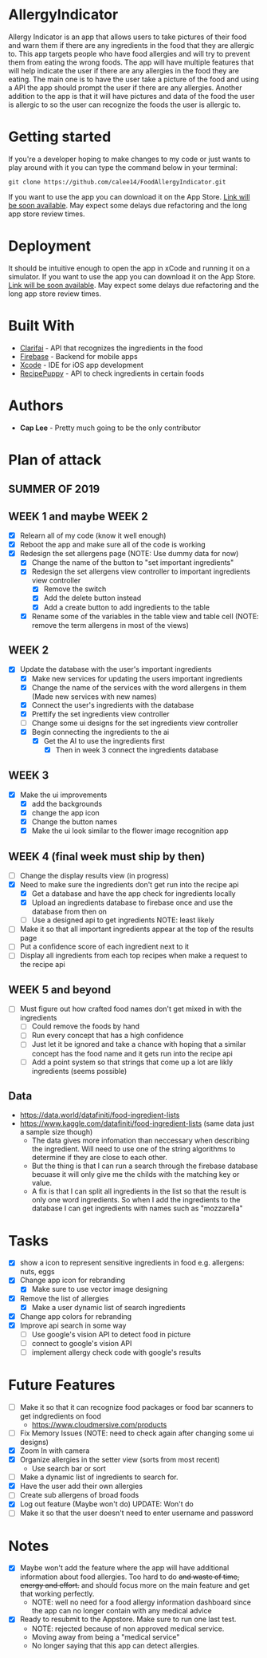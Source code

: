 # AllergyIndicator
Allergy Indicator is an app that allows users to take pictures of their food and warn them if there are any ingredients in the food that they are allergic to. This app targets people who have food allergies and will try to prevent them from eating the wrong foods. The app will have multiple features that will help indicate the user if there are any allergies in the food they are eating. The main one is to have the user take a picture of the food and using a API the app should prompt the user if there are any allergies. Another addition to the app is that it will have pictures and data of the food the user is allergic to so the user can recognize the foods the user is allergic to. 

# Getting started
If you're a developer hoping to make changes to my code or just wants to play around with it you can type the command below in your terminal:
```
git clone https://github.com/calee14/FoodAllergyIndicator.git
```
If you want to use the app you can download it on the App Store. [Link will be soon available](). May expect some delays due refactoring and the long app store review times. 
# Deployment
It should be intuitive enough to open the app in xCode and running it on a simulator.
If you want to use the app you can download it on the App Store. [Link will be soon available](). May expect some delays due refactoring and the long app store review times. 
# Built With
- [Clarifai](https://clarifai.com) - API that recognizes the ingredients in the food
- [Firebase](https://firebase.google.com) - Backend for mobile apps
- [Xcode](https://developer.apple.com/xcode/) - IDE for iOS app development
- [RecipePuppy](http://www.recipepuppy.com/about/api/) - API to check ingredients in certain foods

# Authors
- **Cap Lee** - Pretty much going to be the only contributor

# Plan of attack
## SUMMER OF 2019
## WEEK 1 and maybe WEEK 2
- [X] Relearn all of my code (know it well enough)
- [X] Reboot the app and make sure all of the code is working
- [X] Redesign the set allergens page (NOTE: Use dummy data for now)
  - [X] Change the name of the button to "set important ingredients"
  - [X] Redesign the set allergens view controller to important ingredients view controller
    - [X] Remove the switch
    - [X] Add the delete button instead 
    - [X] Add a create button to add ingredients to the table
  - [X] Rename some of the variables in the table view and table cell (NOTE: remove the term allergens in most of the views)
## WEEK 2
- [X] Update the database with the user's important ingredients
  - [X] Make new services for updating the users important ingredients
  - [X] Change the name of the services with the word allergens in them (Made new services with new names)
  - [X] Connect the user's ingredients with the database
  - [X] Prettify the set ingredients view controller
  - [ ] Change some ui designs for the set ingredients view controller
  - [X] Begin connecting the ingredients to the ai
    - [X] Get the AI to use the ingredients first 
        - [X] Then in week 3 connect the ingredients database
## WEEK 3
- [X] Make the ui improvements
  - [X] add the backgrounds
  - [X] change the app icon
  - [X] Change the button names
  - [X] Make the ui look similar to the flower image recognition app
## WEEK 4 (final week must ship by then)
- [ ] Change the display results view (in progress)
- [X] Need to make sure the ingredients don't get run into the recipe api
  - [X] Get a database and have the app check for ingredients locally
  - [X] Upload an ingredients database to firebase once and use the database from then on
  - [ ] Use a designed api to get ingredients NOTE: least likely
- [ ] Make it so that all important ingredients appear at the top of the results page
- [ ] Put a confidence score of each ingredient next to it
- [ ] Display all ingredients from each top recipes when make a request to the recipe api
## WEEK 5 and beyond
- [ ] Must figure out how crafted food names don't get mixed in with the ingredients
  - [ ] Could remove the foods by hand
  - [ ] Run every concept that has a high confidence
  - [ ] Just let it be ignored and take a chance with hoping that a similar concept has the food name and it gets run into the recipe api
  - [ ] Add a point system so that strings that come up a lot are likly ingredients (seems possible)
## Data
- https://data.world/datafiniti/food-ingredient-lists
- https://www.kaggle.com/datafiniti/food-ingredient-lists (same data just a sample size though)
  - The data gives more infomation than neccessary when describing the ingredient. Will need to use one of the string algorithms to determine if they are close to each other.
  - But the thing is that I can run a search through the firebase database becuase it will only give me the childs with the matching key or value.
  - A fix is that I can split all ingredients in the list so that the result is only one word ingredients. So when I add the ingredients to the database I can get ingredients with names such as "mozzarella"
# Tasks
- [X] show a icon to represent sensitive ingredients in food e.g. allergens: nuts, eggs
- [X] Change app icon for rebranding
    - [X] Make sure to use vector image designing
- [X] Remove the list of allergies
    - [X] Make a user dynamic list of search ingredients
- [X] Change app colors for rebranding
- [X] Improve api search in some way
  - [ ] Use google's vision API to detect food in picture
  - [ ] connect to google's vision API
  - [ ] implement allergy check code with google's results
# Future Features
- [ ] Make it so that it can recognize food packages or food bar scanners to get indgredients on food
  - https://www.cloudmersive.com/products
- [ ] Fix Memory Issues (NOTE: need to check again after changing some ui designs)
- [X] Zoom In with camera
- [X] Organize allergies in the setter view (sorts from most recent)
  - Use search bar or sort
- [ ] Make a dynamic list of ingredients to search for.
- [X] Have the user add their own allergies
- [ ] Create sub allergens of broad foods
- [X] Log out feature (Maybe won't do) UPDATE: Won't do
- [ ] Make it so that the user doesn't need to enter username and password
# Notes
- [X] Maybe won't add the feature where the app will have additional information about food allergies. Too hard to do ~~and waste of time, energy and effort.~~ and should focus more on the main feature and get that working perfectly.
    - NOTE: well no need for a food allergy information dashboard since the app can no longer contain with any medical advice
- [X] Ready to resubmit to the Appstore. Make sure to run one last test.
    - NOTE: rejected because of non approved medical service.
    - Moving away from being a "medical service" 
    - No longer saying that this app can detect allergies.
